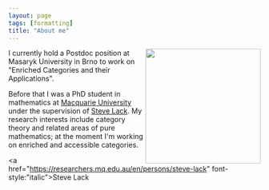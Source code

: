 ```yaml
---
layout: page
tags: [formatting]
title: "About me"
---
```



<a><img src="http://gtendas.github.io/assets/picture.png" align="right" width="230" ></a>


I currently hold a Postdoc position at Masaryk University in Brno to work on "Enriched Categories and their Applications". 

Before that I was a PhD student in mathematics at [Macquarie University](https://mq.edu.au) under the supervision of [Steve Lack](https://researchers.mq.edu.au/en/persons/steve-lack). My research interests include category theory and related areas of pure mathematics; at the moment I'm working on enriched and accessible categories.

<a href="https://researchers.mq.edu.au/en/persons/steve-lack" font-style:"italic">Steve Lack</a>

